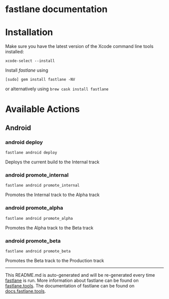 fastlane documentation
================
# Installation

Make sure you have the latest version of the Xcode command line tools installed:

```
xcode-select --install
```

Install _fastlane_ using
```
[sudo] gem install fastlane -NV
```
or alternatively using `brew cask install fastlane`

# Available Actions
## Android
### android deploy
```
fastlane android deploy
```
Deploys the current build to the Internal track
### android promote_internal
```
fastlane android promote_internal
```
Promotes the Internal track to the Alpha track
### android promote_alpha
```
fastlane android promote_alpha
```
Promotes the Alpha track to the Beta track
### android promote_beta
```
fastlane android promote_beta
```
Promotes the Beta track to the Production track

----

This README.md is auto-generated and will be re-generated every time [fastlane](https://fastlane.tools) is run.
More information about fastlane can be found on [fastlane.tools](https://fastlane.tools).
The documentation of fastlane can be found on [docs.fastlane.tools](https://docs.fastlane.tools).
